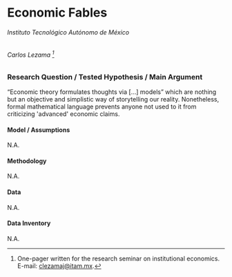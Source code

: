 # Economic Fables

###### Instituto Tecnológico Autónomo de México

###### Carlos Lezama [^\*]

### Research Question / Tested Hypothesis / Main Argument

“Economic theory formulates thoughts via [...] models” which are nothing but an objective and simplistic way of storytelling our reality. Nonetheless, formal mathematical language prevents anyone not used to it from criticizing 'advanced' economic claims.

#### Model / Assumptions

N.A.

#### Methodology

N.A.

#### Data

N.A.

#### Data Inventory

N.A.

[^\*]: One-pager written for the research seminar on institutional economics. E-mail: [clezamaj@itam.mx](mailto:clezamaj@itam.mx).

